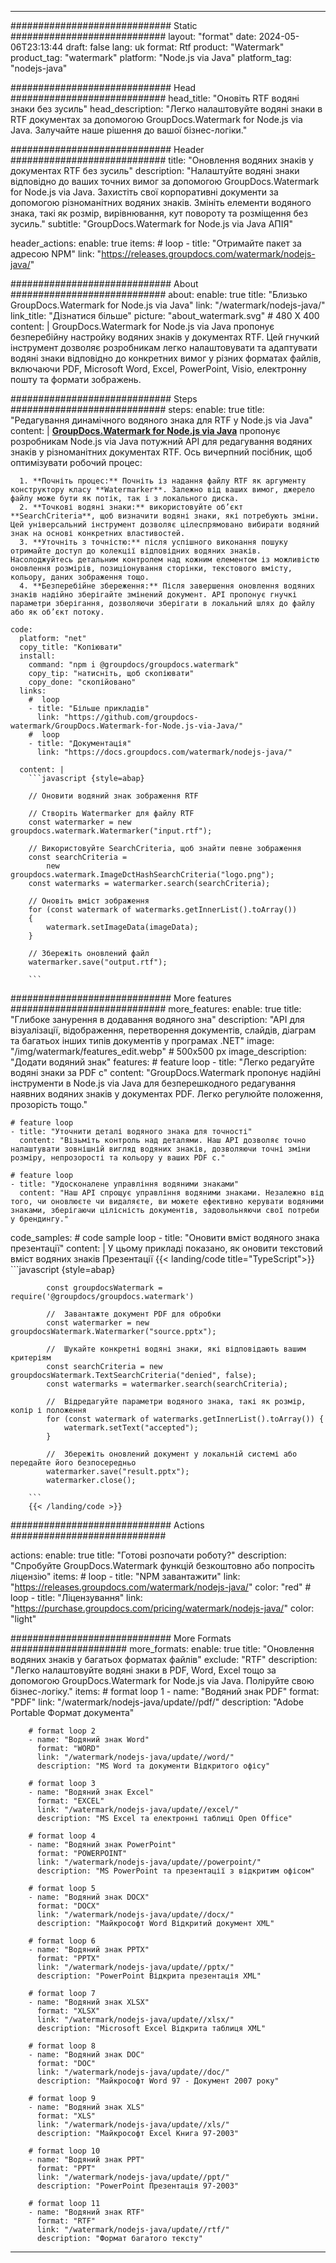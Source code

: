 
---
############################# Static ############################
layout: "format"
date:  2024-05-06T23:13:44
draft: false
lang: uk
format: Rtf
product: "Watermark"
product_tag: "watermark"
platform: "Node.js via Java"
platform_tag: "nodejs-java"

############################# Head ############################
head_title: "Оновіть RTF водяні знаки без зусиль"
head_description: "Легко налаштовуйте водяні знаки в RTF документах за допомогою GroupDocs.Watermark for Node.js via Java. Залучайте наше рішення до вашої бізнес-логіки."

############################# Header ############################
title: "Оновлення водяних знаків у документах RTF без зусиль" 
description: "Налаштуйте водяні знаки відповідно до ваших точних вимог за допомогою GroupDocs.Watermark for Node.js via Java. Захистіть свої корпоративні документи за допомогою різноманітних водяних знаків. Змініть елементи водяного знака, такі як розмір, вирівнювання, кут повороту та розміщення без зусиль."
subtitle: "GroupDocs.Watermark for Node.js via Java АПІЯ" 

header_actions:
  enable: true
  items:
    #  loop
    - title: "Отримайте пакет за адресою NPM"
      link: "https://releases.groupdocs.com/watermark/nodejs-java/"
      
############################# About ############################
about:
    enable: true
    title: "Близько GroupDocs.Watermark for Node.js via Java"
    link: "/watermark/nodejs-java/"
    link_title: "Дізнатися більше"
    picture: "about_watermark.svg" # 480 X 400
    content: |
       GroupDocs.Watermark for Node.js via Java пропонує безперебійну настройку водяних знаків у документах RTF. Цей гнучкий інструмент дозволяє розробникам легко налаштовувати та адаптувати водяні знаки відповідно до конкретних вимог у різних форматах файлів, включаючи PDF, Microsoft Word, Excel, PowerPoint, Visio, електронну пошту та формати зображень.

############################# Steps ############################
steps:
    enable: true
    title: "Редагування динамічного водяного знака для RTF у Node.js via Java"
    content: |
      **[GroupDocs.Watermark for Node.js via Java](https://products.groupdocs.com/watermark/nodejs-java/)** пропонує розробникам Node.js via Java потужний API для редагування водяних знаків у різноманітних документах RTF. Ось вичерпний посібник, щоб оптимізувати робочий процес:
      
      1. **Почніть процес:** Почніть із надання файлу RTF як аргументу конструктору класу **Watermarker**. Залежно від ваших вимог, джерело файлу може бути як потік, так і з локального диска.
      2. **Точкові водяні знаки:** використовуйте об’єкт **SearchCriteria**, щоб визначити водяні знаки, які потребують зміни. Цей універсальний інструмент дозволяє цілеспрямовано вибирати водяний знак на основі конкретних властивостей.
      3. **Уточніть з точністю:** після успішного виконання пошуку отримайте доступ до колекції відповідних водяних знаків. Насолоджуйтесь детальним контролем над кожним елементом із можливістю оновлення розмірів, позиціонування сторінки, текстового вмісту, кольору, даних зображення тощо.
      4. **Безперебійне збереження:** Після завершення оновлення водяних знаків надійно зберігайте змінений документ. API пропонує гнучкі параметри зберігання, дозволяючи зберігати в локальний шлях до файлу або як об’єкт потоку.
   
    code:
      platform: "net"
      copy_title: "Копіювати"
      install:
        command: "npm i @groupdocs/groupdocs.watermark"
        copy_tip: "натисніть, щоб скопіювати"
        copy_done: "скопійовано"
      links:
        #  loop
        - title: "Більше прикладів"
          link: "https://github.com/groupdocs-watermark/GroupDocs.Watermark-for-Node.js-via-Java/"
        #  loop
        - title: "Документація"
          link: "https://docs.groupdocs.com/watermark/nodejs-java/"
          
      content: |
        ```javascript {style=abap}

        // Оновити водяний знак зображення RTF

        // Створіть Watermarker для файлу RTF
        const watermarker = new groupdocs.watermark.Watermarker("input.rtf");

        // Використовуйте SearchCriteria, щоб знайти певне зображення
        const searchCriteria = 
            new groupdocs.watermark.ImageDctHashSearchCriteria("logo.png");
        const watermarks = watermarker.search(searchCriteria);
        
        // Оновіть вміст зображення
        for (const watermark of watermarks.getInnerList().toArray())
        {
            watermark.setImageData(imageData);
        }

        // Збережіть оновлений файл
        watermarker.save("output.rtf");
        
        ```            

############################# More features ############################
more_features:
  enable: true
  title: "Глибоке занурення в додавання водяного зна"
  description: "API для візуалізації, відображення, перетворення документів, слайдів, діаграм та багатьох інших типів документів у програмах .NET"
  image: "/img/watermark/features_edit.webp" # 500x500 px
  image_description: "Додати водяний знак"
  features:
    # feature loop
    - title: "Легко редагуйте водяні знаки за PDF с"
      content: "GroupDocs.Watermark пропонує надійні інструменти в Node.js via Java для безперешкодного редагування наявних водяних знаків у документах PDF. Легко регулюйте положення, прозорість тощо."

    # feature loop
    - title: "Уточнити деталі водяного знака для точності"
      content: "Візьміть контроль над деталями. Наш API дозволяє точно налаштувати зовнішній вигляд водяних знаків, дозволяючи точні зміни розміру, непрозорості та кольору у ваших PDF с."

    # feature loop
    - title: "Удосконалене управління водяними знаками"
      content: "Наш API спрощує управління водяними знаками. Незалежно від того, чи оновлюєте чи видаляєте, ви можете ефективно керувати водяними знаками, зберігаючи цілісність документів, задовольняючи свої потреби у брендингу."
      
  code_samples:
    # code sample loop
    - title: "Оновити вміст водяного знака презентації"
      content: |
        У цьому прикладі показано, як оновити текстовий вміст водяних знаків Презентації
        {{< landing/code title="TypeScript">}}
        ```javascript {style=abap}
        
            const groupdocsWatermark = require('@groupdocs/groupdocs.watermark')

            //  Завантажте документ PDF для обробки
            const watermarker = new groupdocsWatermark.Watermarker("source.pptx");

            //  Шукайте конкретні водяні знаки, які відповідають вашим критеріям
            const searchCriteria = new groupdocsWatermark.TextSearchCriteria("denied", false);
            const watermarks = watermarker.search(searchCriteria);
  
            //  Відредагуйте параметри водяного знака, такі як розмір, колір і положення
            for (const watermark of watermarks.getInnerList().toArray()) {
                watermark.setText("accepted");
            }

            //  Збережіть оновлений документ у локальній системі або передайте його безпосередньо
            watermarker.save("result.pptx");
            watermarker.close();

        ```
        {{< /landing/code >}}


############################# Actions ############################

actions:
  enable: true
  title: "Готові розпочати роботу?"
  description: "Спробуйте GroupDocs.Watermark функцій безкоштовно або попросіть ліцензію"
  items:
    #  loop
    - title: "NPM завантажити"
      link: "https://releases.groupdocs.com/watermark/nodejs-java/"
      color: "red"
        #  loop
    - title: "Ліцензування"
      link: "https://purchase.groupdocs.com/pricing/watermark/nodejs-java/"
      color: "light"


############################# More Formats #####################
more_formats:
    enable: true
    title: "Оновлення водяних знаків у багатьох форматах файлів"
    exclude: "RTF"
    description: "Легко налаштовуйте водяні знаки в PDF, Word, Excel тощо за допомогою GroupDocs.Watermark for Node.js via Java. Поліруйте свою бізнес-логіку."
    items: 
        # format loop 1
        - name: "Водяний знак PDF"
          format: "PDF"
          link: "/watermark/nodejs-java/update//pdf/"
          description: "Adobe Portable Формат документа"

        # format loop 2
        - name: "Водяний знак Word"
          format: "WORD"
          link: "/watermark/nodejs-java/update//word/"
          description: "MS Word та документи Відкритого офісу"
          
        # format loop 3
        - name: "Водяний знак Excel"
          format: "EXCEL"
          link: "/watermark/nodejs-java/update//excel/"
          description: "MS Excel та електронні таблиці Open Office"

        # format loop 4
        - name: "Водяний знак PowerPoint"
          format: "POWERPOINT"
          link: "/watermark/nodejs-java/update//powerpoint/"
          description: "MS PowerPoint та презентації з відкритим офісом"

        # format loop 5
        - name: "Водяний знак DOCX"
          format: "DOCX"
          link: "/watermark/nodejs-java/update//docx/"
          description: "Майкрософт Word Відкритий документ XML"
          
        # format loop 6
        - name: "Водяний знак PPTX"
          format: "PPTX"
          link: "/watermark/nodejs-java/update//pptx/"
          description: "PowerPoint Відкрита презентація XML"
          
        # format loop 7
        - name: "Водяний знак XLSX"
          format: "XLSX"
          link: "/watermark/nodejs-java/update//xlsx/"
          description: "Microsoft Excel Відкрита таблиця XML"

        # format loop 8
        - name: "Водяний знак DOC"
          format: "DOC"
          link: "/watermark/nodejs-java/update//doc/"
          description: "Майкрософт Word 97 - Документ 2007 року"

        # format loop 9
        - name: "Водяний знак XLS"
          format: "XLS"
          link: "/watermark/nodejs-java/update//xls/"
          description: "Майкрософт Excel Книга 97-2003"

        # format loop 10
        - name: "Водяний знак PPT"
          format: "PPT"
          link: "/watermark/nodejs-java/update//ppt/"
          description: "PowerPoint Презентація 97-2003"

        # format loop 11
        - name: "Водяний знак RTF"
          format: "RTF"
          link: "/watermark/nodejs-java/update//rtf/"
          description: "Формат багатого тексту"

---